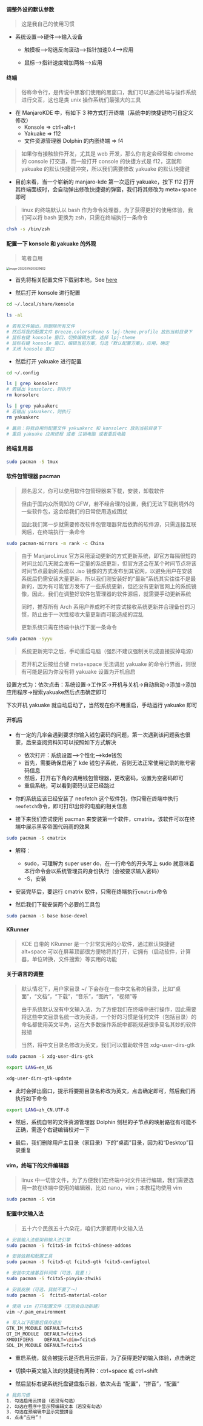 #### 调整外设的默认参数

> 这是我自己的使用习惯

- 系统设置-->硬件-->输入设备

  - 触摸板-->勾选反向滚动-->指针加速0.4-->应用

  - 鼠标-->指针速度增加两格-->应用

#### 终端

> 俗称命令行，是传说中黑客们使用的黑窗口，我们可以通过终端与操作系统进行交互，这也是类 unix 操作系统们最强大的工具

- 在 ManjaroKDE 中，有如下 3 种方式打开终端（系统中的快捷键均可自定义修改）
  - Konsole => ctrl+alt+t
  - Yakuake => f12
  - 文件资源管理器 Dolphin 的内嵌终端 => f4

> 如果你有接触软件开发，尤其是 web 开发，那么你肯定会经常和 chrome 的 console 打交道，而一般打开 console 的快捷方式是 f12，这就和 yakuake 的默认快捷键冲突，所以我们需要修改 yakuake 的默认快捷键

- 目前来看，当一个崭新的 manjaro-kde 第一次运行 yakuake，按下 f12 打开其终端面板时，会自动弹出修改快捷键的弹窗，我们将其修改为 meta+space 即可

> linux 的终端默认以 bash 作为命令处理器，为了获得更好的使用体验，我们可以将 bash 更换为 zsh，只需在终端执行一条命令

```bash
chsh -s /bin/zsh
```

#### 配置一下 konsole 和 yakuake 的外观

> 笔者自用

<img src="https://aliyun-oss-lpj.oss-cn-qingdao.aliyuncs.com/images/old-from-gitee-2022-03-25/by-picgo/image-20220316203229602.png" alt="image-20220316203229602" style="zoom:50%;" />

- 首先将相关配置文件下载到本地，See [here](https://github.com/Brannua/dot-files/tree/master/konsole-yakuake-cfg)

- 然后打开 konsole 进行配置

```bash
cd ~/.local/share/konsole

ls -al

# 若有文件输出，则删除所有文件
# 然后将我的配置文件 Breeze.colorscheme & lpj-theme.profile 放到当前目录下
# 鼠标右键 konsole 窗口，切换编辑方案，选择 lpj-theme
# 鼠标右键 konsole 窗口，编辑当前方案，勾选「默认配置方案」，应用，确定
# 关闭 konsole 窗口 
```

- 然后打开 yakuake 进行配置

```bash
cd ~/.config

ls | grep konsolerc
# 若输出 konsolerc，则执行
rm konsolerc

ls | grep yakuakerc
# 若输出 yakuakerc，则执行
rm yakuakerc

# 最后：将我自用的配置文件 yakuakerc 和 konsolerc 放到当前目录下
# 重启 yakuake 应用进程 或者 注销电脑 或者重启电脑
```

#### 终端复用器

```bash
sudo pacman -S tmux
```

#### 软件包管理器 pacman

> 顾名思义，你可以使用软件包管理器来下载，安装，卸载软件
>
> 但由于国内众所周知的 GFW，若不经合理的设置，我们无法下载到境外的一些软件包，这会给我们的日常使用造成困扰
>
> 因此我们第一步就需要修改软件包管理器背后依靠的软件源，只需连接互联网后，在终端执行一条命令

```bash
sudo pacman-mirrors -m rank -c China
```

> 由于 ManjaroLinux 官方采用滚动更新的方式更新系统，即官方每隔很短的时间比如几天就会发布一定量的系统更新，但官方还会在某个时间节点将该时间节点最新的系统以 .iso 镜像的方式发布到其官网，以避免用户在安装系统后仍需安装大量更新，所以我们刚安装好的“最新”系统其实往往不是最新的，因为有可能官方发布了一些系统更新，但还没有更新官网上的系统镜像，因此，我们在调整好软件包管理器的软件源后，就需要手动更新系统
>
> 同时，推荐所有 Arch 系用户养成时不时尝试接收系统更新并合理备份的习惯，防止由于一次性接收大量更新而可能造成的混乱
>
> 更新系统只需在终端中执行下面一条命令

```bash
sudo pacman -Syyu
```

> 系统更新完毕之后，手动重启电脑（强烈不建议强制关机或直接拔掉电源）

> 若开机之后按组合键 meta+space 无法调出 yakuake 的命令行界面，则很有可能是因为你没有将 yakuake 设置为开机自启

设置方式为：依次点击：系统设置->工作区->开机与关机->自动启动->添加->添加应用程序->搜索yakuake然后点击确定即可

下次开机 yakuake 就自动启动了，当然现在你不用重启，手动运行 yakuake 即可

#### 开机后

- 有一定的几率会遇到要求你输入钱包密码的问题，第一次遇到该问题我也很蒙，后来查阅资料知可以按照如下方式解决
  - 依次打开：系统设置-->个性化-->kde钱包
  - 首先，需要确保启用了 kde 钱包子系统，否则无法正常使用记录的账号密码信息
  - 然后，打开右下角的调用钱包管理器，更改密码，设置为空密码即可
  - 重启系统，可以看到密码认证已经跳过

- 你的系统应该已经安装了 neofetch 这个软件包，你只需在终端中执行`neofetch`命令，即可打印出你的电脑的相关信息

- 接下来我们尝试使用 pacman 来安装第一个软件，cmatrix，该软件可以在终端中展示黑客帝国代码雨的效果

```bash
sudo pacman -S cmatrix
```

- 解释：
  - sudo，可理解为 super user do，在一行命令的开头写上 sudo 就意味着本行命令会以系统管理员的身份执行（会被要求输入密码）
  - -S，安装

- 安装完毕后，要运行 cmatrix 软件，只需在终端执行`cmatrix`命令

- 然后我们下载安装两个必要的工具包

```bash
sudo pacman -S base base-devel
```

#### KRunner

> KDE 自带的 KRunner 是一个非常实用的小软件，通过默认快捷键 alt+space 可以在屏幕顶部很方便地将其打开，它拥有（启动软件，计算器，单位转换，文件搜索）等实用的功能

#### 关于语言的调整

> 默认情况下，用户家目录 ~/ 下会存在一些中文名称的目录，比如“桌面”，“文档”，“下载”，“音乐”，“图片”，“视频”等
>
> 由于系统默认没有中文输入法，为了方便我们在终端中进行操作，因此需要将这些中文目录名统一改为英语，一个好的习惯是任何文件（包括目录）的命名都使用英文半角，这在大多数操作系统中都能规避很多莫名其妙的软件报错
>
> 当然，将中文目录名修改为英文，我们可以借助软件包 xdg-user-dirs-gtk

```bash
sudo pacman -S xdg-user-dirs-gtk
```
```bash
export LANG=en_US
```
```bash
xdg-user-dirs-gtk-update
```

- 此时会弹出窗口，提示将要把目录名称改为英文，点击确定即可，然后我们再执行如下命令

```bash
export LANG=zh_CN.UTF-8
```

- 然后，系统自带的文件资源管理器 Dolphin 侧栏的子节点的映射路径有可能不正确，需逐个右键编辑校对一下

- 最后，我们删除用户主目录（家目录）下的“桌面”目录，因为和“Desktop”目录重复

#### vim，终端下的文件编辑器

> linux 中一切皆文件，为了方便我们在终端中对文件进行编辑，我们需要选用一款在终端中使用的编辑器，比如 nano，vim；本教程均使用 vim

```bash
sudo pacman -S vim
```

#### 配置中文输入法

> 五十六个民族五十六朵花，咱们大家都用中文输入法

```bash
# 安装输入法框架和输入法引擎
sudo pacman -S fcitx5-im fcitx5-chinese-addons

# 安装依赖和配置工具
sudo pacman -S fcitx5-qt fcitx5-gtk fcitx5-configtool

# 安装中文维基百科词库（可选，我要！）
sudo pacman -S fcitx5-pinyin-zhwiki

# 安装皮肤（可选，我就不要了～）
sudo pacman -S  fcitx5-material-color

# 使用 vim 打开配置文件（无则会自动新建）
vim ~/.pam_environment

# 写入以下配置后保存退出
GTK_IM_MODULE DEFAULT=fcitx5
QT_IM_MODULE  DEFAULT=fcitx5
XMODIFIERS    DEFAULT=\@im=fcitx5
SDL_IM_MODULE DEFAULT=fcitx5
```

- 重启系统，就会被提示是否启用云拼音，为了获得更好的输入体验，点击确定

- 切换中英文输入法的快捷键有两种：ctrl+space 或 ctrl+shift

- 然后鼠标右键系统托盘键盘指示器，依次点击 “配置”，“拼音”，“配置”

```bash
# 我的习惯
1. 勾选启用云拼音（若没有勾选）
2. 勾选在程序中显示预编辑文本（若没有勾选）
3. 勾选在预编辑中显示完整拼音
4. 点击“应用”！
```

